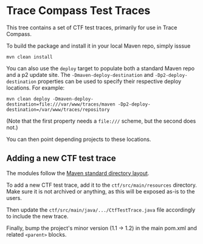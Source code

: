 Trace Compass Test Traces
=========================

This tree contains a set of CTF test traces, primarily for use in Trace Compass.

To build the package and install it in your local Maven repo, simply isssue

    mvn clean install

You can also use the `deploy` target to populate both a standard Maven repo and
a p2 update site. The `-Dmaven-deploy-destination` and `-Dp2-deploy-destination`
properties can be used to specify their respective deploy locations.
For example:

    mvn clean deploy -Dmaven-deploy-destination=file:///var/www/traces/maven -Dp2-deploy-destination=/var/www/traces/repository

(Note that the first property needs a `file:///` scheme, but the second does not.) 

You can then point depending projects to these locations.


Adding a new CTF test trace
---------------------------

The modules follow the
[Maven standard directory layout](https://maven.apache.org/guides/introduction/introduction-to-the-standard-directory-layout.html).

To add a new CTF test trace, add it to the `ctf/src/main/resources` directory.
Make sure it is not archived or anything, as this will be exposed as-is to the
users.

Then update the `ctf/src/main/java/.../CtfTestTrace.java` file accordingly to
include the new trace.

Finally, bump the project's minor version (1.1 -> 1.2) in the main pom.xml and
related `<parent>` blocks.
